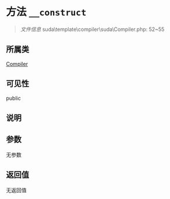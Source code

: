 # 方法 `__construct`

> *文件信息* suda\template\compiler\suda\Compiler.php: 52~55

## 所属类 

[Compiler](../Compiler.md)

## 可见性

public

## 说明



## 参数


无参数


## 返回值

无返回值
